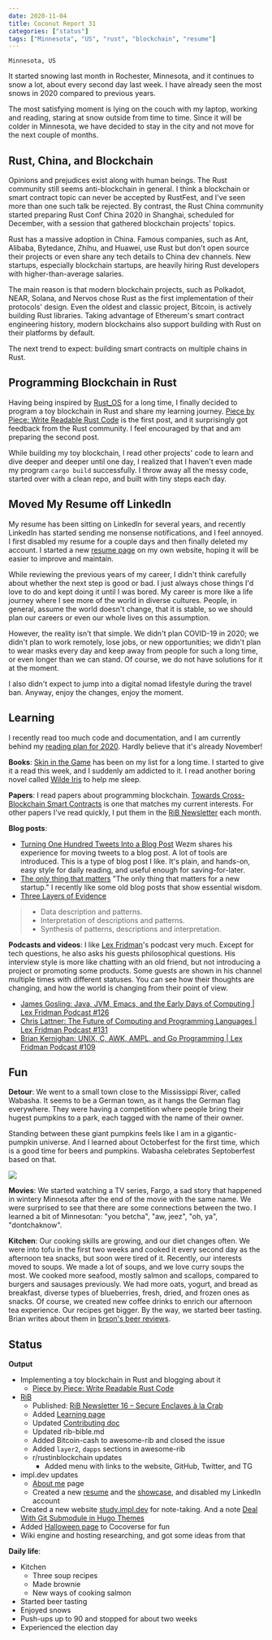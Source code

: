 ```yaml
---
date: 2020-11-04
title: Coconut Report 31
categories: ["status"]
tags: ["Minnesota", "US", "rust", "blockchain", "resume"]
---
```


`Minnesota, US`

It started snowing last month in Rochester, Minnesota,
and it continues to snow a lot, about every second day last week.
I have already seen the most snows in 2020 compared to previous years.

The most satisfying moment is lying on the couch with my laptop,
working and reading, staring at snow outside from time to time.
Since it will be colder in Minnesota,
we have decided to stay in the city and not move for
the next couple of months.


## Rust, China, and Blockchain

Opinions and prejudices exist along with human beings.
The Rust community still seems anti-blockchain in general.
I think a blockchain or smart contract topic
can never be accepted by RustFest,
and I've seen more than one such talk be rejected.
By contrast, the Rust China community started
preparing Rust Conf China 2020 in Shanghai,
scheduled for December,
with a session that gathered blockchain projects' topics.

Rust has a massive adoption in China.
Famous companies, such as Ant, Alibaba, Bytedance, Zhihu, and Huawei,
use Rust
but don't open source their projects or even share any tech details
to China dev channels.
New startups, especially blockchain startups, are heavily hiring Rust
developers with higher-than-average salaries.

The main reason is that modern blockchain projects,
such as Polkadot, NEAR, Solana, and Nervos chose Rust
as the first implementation of their protocols' design.
Even the oldest and classic project, Bitcoin,
is actively building Rust libraries.
Taking advantage of Ethereum's smart contract engineering history,
modern blockchains also support building with Rust
on their platforms by default.

The next trend to expect:
building smart contracts on multiple chains in Rust.


## Programming Blockchain in Rust

Having being inspired by [Rust_OS](https://os.phil-opp.com/) for a long time,
I finally decided to program a toy blockchain in Rust
and share my learning journey.
[Piece by Piece: Write Readable Rust Code](/posts/write-readable-rust-code)
is the first post, and it surprisingly got feedback from the Rust community.
I feel encouraged by that and am preparing the second post.

While building my toy blockchain,
I read other projects' code to learn and dive deeper and deeper
until one day,
I realized that I haven't even made my program `cargo build` successfully.
I throw away all the messy code, started over
with a clean repo, and built with tiny steps each day.


## Moved My Resume off LinkedIn

My resume has been sitting on LinkedIn for several years,
and recently LinkedIn has started sending me nonsense notifications,
and I feel annoyed. 
I first disabled my resume for a couple days and then 
finally deleted my account.
I started a new [resume page](/resume) on my own website,
hoping it will be easier to improve and maintain.

While reviewing the previous years of my career,
I didn't think carefully about
whether the next step is good or bad.
I just always chose things I'd love to do
and kept doing it until I was bored.
My career is more like a life journey 
where I see more of the world in diverse cultures.
People, in general, assume the world doesn't change,
that it is stable,
so we should plan our careers or 
even our whole lives on this assumption.

However, the reality isn't that simple.
We didn't plan COVID-19 in 2020; 
we didn't plan to work remotely, lose jobs, 
or new opportunities; 
we didn't plan to wear masks every day and 
keep away from people for such a long time, 
or even longer than we can stand. 
Of course, we do not have solutions for it at the moment.

I also didn't expect to
jump into a digital nomad lifestyle 
during the travel ban. 
Anyway, enjoy the changes, enjoy the moment.


## Learning

I recently read too much code and documentation, 
and I am currently behind my
[reading plan for 2020](https://www.goodreads.com/challenges/11621-2020-reading-challenge).
Hardly believe that it's already November!

**Books**:
[Skin in the Game](https://www.amazon.com/Skin-Game-Hidden-Asymmetries-Daily-ebook/dp/B075HYVP7C/)
has been on my list for a long time.
I started to give it a read this week, 
and I suddenly am addicted to it.
I read another boring novel called [Wilde Iris](https://www.amazon.com/Wilde-Iris-April-Nugent-ebook/dp/B00B3MLJG8/)
to help me sleep.

**Papers**:
I read papers about programming blockchain.
[Towards Cross-Blockchain Smart Contracts](https://arxiv.org/pdf/2010.07352.pdf)
is one that matches my current interests.
For other papers I've read quickly, I put them in the [RiB Newsletter](https://rustinblockchain.org/newsletters/)
each month.

**Blog posts**:
- [Turning One Hundred Tweets Into a Blog Post](https://www.wezm.net/v2/posts/2020/turning-one-hundred-tweets-into-a-blog-post/)
  Wezm shares his experience for moving tweets to a blog post.
  A lot of tools are introduced.
  This is a type of blog post I like. 
  It's plain, and hands-on, easy style for daily reading, 
  and useful enough for saving-for-later.
- [The only thing that matters](https://pmarchive.com/guide_to_startups_part4.html)
  "The only thing that matters for a new startup."
  I recently like some old blog posts that 
  show essential wisdom.
- [Three Layers of Evidence](https://zettelkasten.de/posts/layers-of-evidence/) 
>- Data description and patterns.
>- Interpretation of descriptions and patterns.
>- Synthesis of patterns, descriptions and interpretation.


**Podcasts and videos**:
I like [Lex Fridman](https://www.youtube.com/c/lexfridman)'s podcast very much.
Except for tech questions, he also asks
his guests philosophical questions.
His interview style is more like chatting with an old friend, 
but not introducing a project or promoting some products. 
Some guests are shown in his channel multiple times 
with different statuses. 
You can see how their thoughts are changing, 
and how the world is changing from their point of view.

- [James Gosling: Java, JVM, Emacs, and the Early Days of Computing | Lex Fridman Podcast #126](https://www.youtube.com/watch?v=IT__Nrr3PNI)
- [Chris Lattner: The Future of Computing and Programming Languages | Lex Fridman Podcast #131](https://www.youtube.com/watch?v=nWTvXbQHwWs)
- [Brian Kernighan: UNIX, C, AWK, AMPL, and Go Programming | Lex Fridman Podcast #109](https://www.youtube.com/watch?v=O9upVbGSBFo)

## Fun

**Detour**:
We went to a small town
close to the Mississippi River, called Wabasha.
It seems to be a German town, as it hangs the German flag everywhere. 
They were having a competition where people 
bring their hugest pumpkins to a park, 
each tagged with the name of their owner.

Standing between these giant pumpkins feels like 
I am in a gigantic-pumpkin universe. 
And I learned about Octoberfest for the first time,
which is a good time for beers and pumpkins.
Wabasha celebrates Septoberfest based on that.

![](/graphic-assets/2020-pumpkin.jpg)

**Movies**:
We started watching a TV series, Fargo,
a sad story that happened in wintery Minnesota after 
the end of the movie with the same name. 
We were surprised to see that there are 
some connections between the two. 
I learned a bit of Minnesotan:
"you betcha", "aw, jeez", "oh, ya", "dontchaknow".

**Kitchen**:
Our cooking skills are growing,
and our diet changes often.
We were into tofu in the first two weeks and cooked it
every second day as the afternoon tea snacks,
but soon were tired of it.
Recently, our interests moved to soups.
We made a lot of soups, and we love curry soups the most.
We cooked more seafood, mostly salmon and scallops,
compared to burgers and sausages previously.
We had more oats, yogurt, and bread as breakfast,
diverse types of blueberries, fresh, dried, and frozen ones as snacks.
Of course, we created new coffee drinks to
enrich our afternoon tea experience.
Our recipes get bigger.
By the way, we started beer tasting.
Brian writes about them in
[brson's beer reviews](https://brson.github.io/beer/index.html).

## Status

**Output**

- Implementing a toy blockchain in Rust and blogging about it
  - [Piece by Piece: Write Readable Rust Code](/posts/write-readable-rust-code)
- [RiB](https://rustinblockchain.org/)
  - Published: [RiB Newsletter 16 – Secure Enclaves à la Crab](https://rustinblockchain.org/newsletters/2020-09-30-secure-enclaves-a-la-crab/)
  - Added [Learning page](https://rustinblockchain.org/learning)
  - Updated [Contributing doc](https//rustinblochain.org/contributing)
  - Updated rib-bible.md
  - Added Bitcoin-cash to awesome-rib and closed the issue
  - Added `layer2`, `dapps` sections in awesome-rib
  - r/rustinblockchain updates
    - Added menu with links to the website, GitHub, Twitter, and TG
- impl.dev updates
  - [About me](/about) page
  - Created a new [resume](/resume) and the [showcase](/showcase),
    and disabled my LinkedIn account
- Created a new website [study.impl.dev](https://study.impl.dev) for note-taking.
  And a note [Deal With Git Submodule in Hugo Themes](https://study.impl.dev/hacking/git-submodule-hugo-theme/)
- Added [Halloween page](https://cocoverse.com/halloween) to Cocoverse for fun
- Wiki engine and hosting researching, and got some ideas from that

**Daily life**:

- Kitchen
  - Three soup recipes
  - Made brownie
  - New ways of cooking salmon
- Started beer tasting
- Enjoyed snows
- Push-ups up to 90 and stopped for about two weeks
- Experienced the election day

